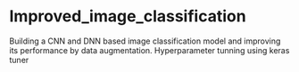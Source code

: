 # Improved_image_classification
Building a CNN and DNN based image classification model and improving its performance by data augmentation. Hyperparameter tunning using keras tuner
